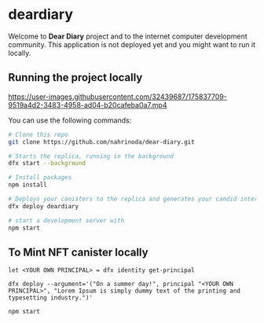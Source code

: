 # deardiary

Welcome to **Dear Diary** project and to the internet computer development community. This application is not deployed yet and you might want to run it locally.



## Running the project locally

https://user-images.githubusercontent.com/32439687/175837709-9519a4d2-3483-4958-ad04-b20cafeba0a7.mp4


You can use the following commands:

```bash
# Clone this repo
git clone https://github.com/nahrinoda/dear-diary.git

# Starts the replica, running in the background
dfx start --background

# Install packages
npm install

# Deploys your canisters to the replica and generates your candid interface
dfx deploy deardiary

# start a development server with
npm start
```

## To Mint NFT canister locally

```
let <YOUR OWN PRINCIPAL> = dfx identity get-principal

dfx deploy --argument='("On a summer day!", principal "<YOUR OWN PRINCIPAL>", "Lorem Ipsum is simply dummy text of the printing and typesetting industry.")'

npm start
```
